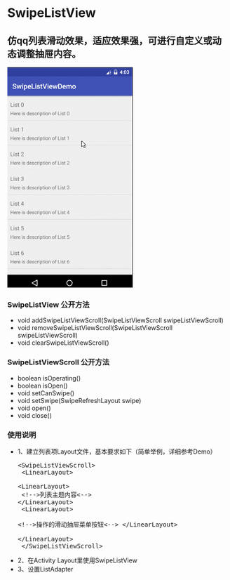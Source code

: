 # SwipeListView
## 仿qq列表滑动效果，适应效果强，可进行自定义或动态调整抽屉内容。


<img src="Peek 2017-02-15 04-03.gif" />

### SwipeListView 公开方法
- void addSwipeListViewScroll(SwipeListViewScroll swipeListViewScroll)
- void removeSwipeListViewScroll(SwipeListViewScroll swipeListViewScroll)
- void clearSwipeListViewScroll()

### SwipeListViewScroll 公开方法
- boolean isOperating()
- boolean isOpen()
- void setCanSwipe()
- void setSwipe(SwipeRefreshLayout swipe)
- void open()
- void close()

### 使用说明
- 1、建立列表项Layout文件，基本要求如下（简单举例，详细参考Demo）<br><pre>
&lt;SwipeListViewScroll&gt;<br>
    &lt;LinearLayout&gt;<br>
        &lt;LinearLayout&gt;<br>
            &lt;!--&gt;列表主题内容&lt;--&gt;
        &lt;/LinearLayout&gt;<br>
        &lt;LinearLayout&gt;<br>
            &lt;!--&gt;操作的滑动抽屉菜单按钮&lt;--&gt;
        &lt;/LinearLayout&gt;<br>
    &lt;/LinearLayout&gt;<br>
&lt;/SwipeListViewScroll&gt;</pre>
- 2、在Activity Layout里使用SwipeListView
- 3、设置ListAdapter